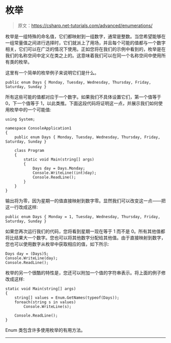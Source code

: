 # 枚举

> 原文：<https://csharp.net-tutorials.com/advanced/enumerations/>

枚举是一组特殊的命名值，它们都映射到一组数字，通常是整数。当您希望能够在一组常量值之间进行选择时，它们就派上了用场，并且每个可能的值都与一个数字相关，它们可以在广泛的情况下使用。正如您将在我们的示例中看到的，枚举是在我们的名称空间中定义在类之上的。这意味着我们可以在同一个名称空间中使用所有类的枚举。

这里有一个简单的枚举例子来说明它们是什么。

```
public enum Days { Monday, Tuesday, Wednesday, Thursday, Friday, Saturday, Sunday }
```

所有这些可能的值都对应于一个数字。如果我们不具体设置它们，第一个值等于 0，下一个值等于 1，以此类推。下面这段代码将证明这一点，并展示我们如何使用枚举中的一个可能值:

```
using System;

namespace ConsoleApplication1
{
    public enum Days { Monday, Tuesday, Wednesday, Thursday, Friday, Saturday, Sunday }

    class Program
    {
        static void Main(string[] args)
        {
            Days day = Days.Monday;
            Console.WriteLine((int)day);
            Console.ReadLine();
        }
    }
}
```

输出将为零，因为星期一的值直接映射到数字零。显然我们可以改变这一点——把这一行改成这样:

<input type="hidden" name="IL_IN_ARTICLE">

```
public enum Days { Monday = 1, Tuesday, Wednesday, Thursday, Friday, Saturday, Sunday }
```

如果您再次运行我们的代码，您将看到星期一现在等于 1 而不是 0。所有其他值都将比结果大一个数字。您也可以将其他数字分配给其他值。由于直接映射到数字，您也可以使用数字从枚举中获取相应的值，如下所示:

```
Days day = (Days)5;
Console.WriteLine(day);
Console.ReadLine();
```

枚举的另一个很酷的特性是，您还可以附加一个值的字符串表示。将上面的例子修改成这样:

```
static void Main(string[] args)
{
    string[] values = Enum.GetNames(typeof(Days));
    foreach(string s in values)
        Console.WriteLine(s);

    Console.ReadLine();
}
```

Enum 类包含许多使用枚举的有用方法。

* * *